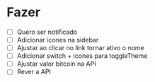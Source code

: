# Fazer

- [ ] Quero ser notificado
- [ ] Adicionar icones na sidebar
- [ ] Ajustar ao clicar no link tornar ativo o nome
- [ ] Adicionar switch + icones para toggleTheme
- [ ] Ajustar valor bitcoin na API
- [ ] Rever a API
